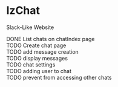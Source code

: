 # IzChat
Slack-Like Website

DONE List chats on chatIndex page <br>
TODO Create chat page <br>
TODO add message creation <br>
TODO display messages <br>
TODO chat settings <br>
TODO adding user to chat <br>
TODO prevent from accessing other chats <br>